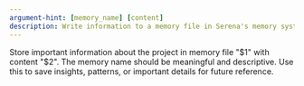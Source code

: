 ```yaml
---
argument-hint: [memory_name] [content]
description: Write information to a memory file in Serena's memory system.
---
```


Store important information about the project in memory file "$1" with content "$2". The memory name should be meaningful and descriptive. Use this to save insights, patterns, or important details for future reference.

